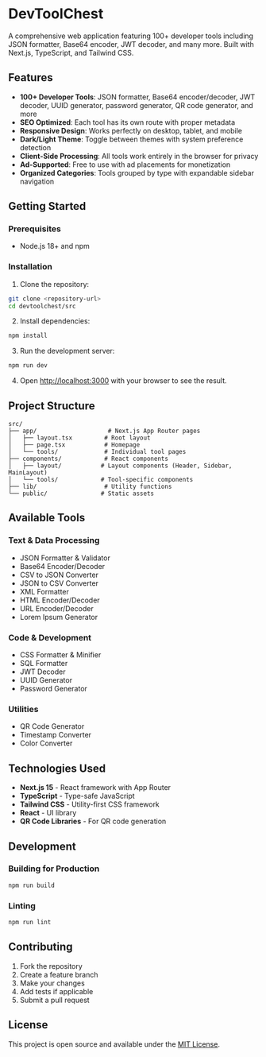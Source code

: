 # DevToolChest

A comprehensive web application featuring 100+ developer tools including JSON formatter, Base64 encoder, JWT decoder, and many more. Built with Next.js, TypeScript, and Tailwind CSS.

## Features

- **100+ Developer Tools**: JSON formatter, Base64 encoder/decoder, JWT decoder, UUID generator, password generator, QR code generator, and more
- **SEO Optimized**: Each tool has its own route with proper metadata
- **Responsive Design**: Works perfectly on desktop, tablet, and mobile
- **Dark/Light Theme**: Toggle between themes with system preference detection
- **Client-Side Processing**: All tools work entirely in the browser for privacy
- **Ad-Supported**: Free to use with ad placements for monetization
- **Organized Categories**: Tools grouped by type with expandable sidebar navigation

## Getting Started

### Prerequisites

- Node.js 18+ and npm

### Installation

1. Clone the repository:
```bash
git clone <repository-url>
cd devtoolchest/src
```

2. Install dependencies:
```bash
npm install
```

3. Run the development server:
```bash
npm run dev
```

4. Open [http://localhost:3000](http://localhost:3000) with your browser to see the result.

## Project Structure

```
src/
├── app/                    # Next.js App Router pages
│   ├── layout.tsx         # Root layout
│   ├── page.tsx           # Homepage
│   └── tools/             # Individual tool pages
├── components/            # React components
│   ├── layout/           # Layout components (Header, Sidebar, MainLayout)
│   └── tools/            # Tool-specific components
├── lib/                   # Utility functions
└── public/               # Static assets
```

## Available Tools

### Text & Data Processing
- JSON Formatter & Validator
- Base64 Encoder/Decoder
- CSV to JSON Converter
- JSON to CSV Converter
- XML Formatter
- HTML Encoder/Decoder
- URL Encoder/Decoder
- Lorem Ipsum Generator

### Code & Development
- CSS Formatter & Minifier
- SQL Formatter
- JWT Decoder
- UUID Generator
- Password Generator

### Utilities
- QR Code Generator
- Timestamp Converter
- Color Converter

## Technologies Used

- **Next.js 15** - React framework with App Router
- **TypeScript** - Type-safe JavaScript
- **Tailwind CSS** - Utility-first CSS framework
- **React** - UI library
- **QR Code Libraries** - For QR code generation

## Development

### Building for Production

```bash
npm run build
```

### Linting

```bash
npm run lint
```

## Contributing

1. Fork the repository
2. Create a feature branch
3. Make your changes
4. Add tests if applicable
5. Submit a pull request

## License

This project is open source and available under the [MIT License](LICENSE).
